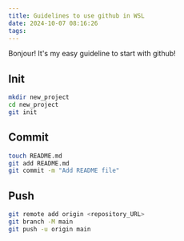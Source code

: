 ```yaml
---
title: Guidelines to use github in WSL
date: 2024-10-07 08:16:26
tags:
---
```

Bonjour! It's my easy guideline to start with github!

## Init
``` bash
mkdir new_project
cd new_project
git init
```

## Commit
``` bash
touch README.md
git add README.md
git commit -m "Add README file"
```

## Push
``` bash
git remote add origin <repository_URL>
git branch -M main
git push -u origin main
```